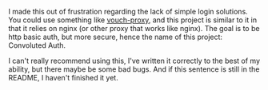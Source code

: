 I made this out of frustration regarding the lack of simple login solutions. You could use something like [vouch-proxy](https://github.com/vouch/vouch-proxy), and this project is similar to it in that it relies on nginx (or other proxy that works like nginx). The goal is to be http basic auth, but more secure, hence the name of this project: Convoluted Auth.

I can't really recommend using this, I've written it correctly to the best of my ability, but there maybe be some bad bugs. And if this sentence is still in the README, I haven't finished it yet.
